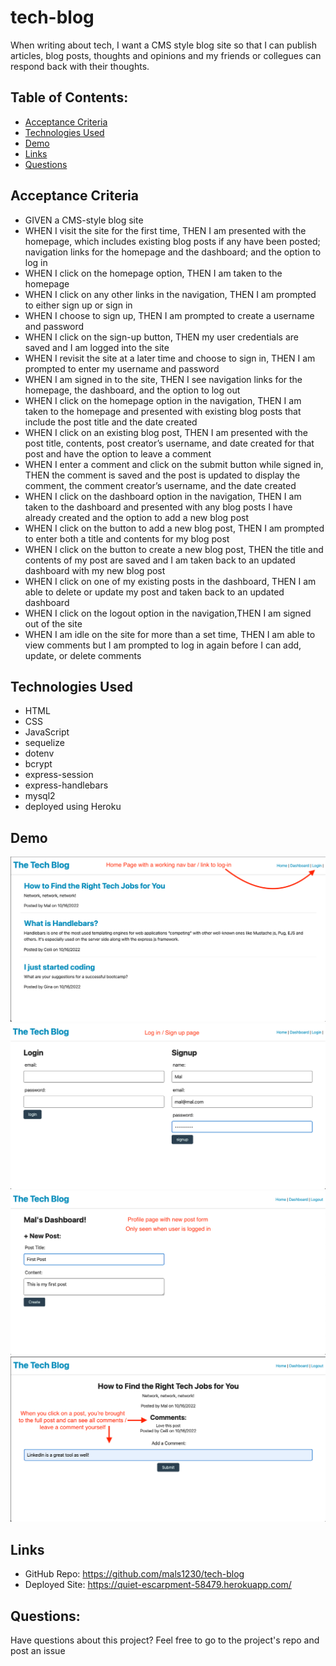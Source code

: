 # tech-blog

When writing about tech, I want a CMS style blog site so that I can publish articles, blog posts, thoughts and opinions and my friends or collegues can respond back with their thoughts. 

## Table of Contents:
- [Acceptance Criteria](#acceptance-criteria)
- [Technologies Used](#technologies-used)
- [Demo](#demo)
- [Links](#links)
- [Questions](#questions)

## Acceptance Criteria 
- GIVEN a CMS-style blog site
- WHEN I visit the site for the first time, THEN I am presented with the homepage, which includes existing blog posts if any have been posted; navigation links for the homepage and the dashboard; and the option to log in
- WHEN I click on the homepage option, THEN I am taken to the homepage
- WHEN I click on any other links in the navigation, THEN I am prompted to either sign up or sign in
- WHEN I choose to sign up, THEN I am prompted to create a username and password
- WHEN I click on the sign-up button, THEN my user credentials are saved and I am logged into the site
- WHEN I revisit the site at a later time and choose to sign in, THEN I am prompted to enter my username and password
- WHEN I am signed in to the site, THEN I see navigation links for the homepage, the dashboard, and the option to log out
- WHEN I click on the homepage option in the navigation, THEN I am taken to the homepage and presented with existing blog posts that include the post title and the date created
- WHEN I click on an existing blog post, THEN I am presented with the post title, contents, post creator’s username, and date created for that post and have the option to leave a comment
- WHEN I enter a comment and click on the submit button while signed in, THEN the comment is saved and the post is updated to display the comment, the comment creator’s username, and the date created
- WHEN I click on the dashboard option in the navigation, THEN I am taken to the dashboard and presented with any blog posts I have already created and the option to add a new blog post
- WHEN I click on the button to add a new blog post, THEN I am prompted to enter both a title and contents for my blog post
- WHEN I click on the button to create a new blog post, THEN the title and contents of my post are saved and I am taken back to an updated dashboard with my new blog post
- WHEN I click on one of my existing posts in the dashboard, THEN I am able to delete or update my post and taken back to an updated dashboard
- WHEN I click on the logout option in the navigation,THEN I am signed out of the site
- WHEN I am idle on the site for more than a set time, THEN I am able to view comments but I am prompted to log in again before I can add, update, or delete comments

## Technologies Used
- HTML
- CSS
- JavaScript
- sequelize
- dotenv
- bcrypt
- express-session
- express-handlebars
- mysql2  
- deployed using Heroku

## Demo
<img src="./images/Homepage.png" alt="Screenshot of Homepage">
<img src="./images/Login.png" alt="Screenshot of Log-in/Sign Up page">
<img src="./images/Profile.png" alt="Screenshot of Profile page">
<img src="./images/Post.png" alt="Screenshot of Post page">

## Links
- GitHub Repo: https://github.com/mals1230/tech-blog
- Deployed Site: https://quiet-escarpment-58479.herokuapp.com/

## Questions:
Have questions about this project? Feel free to go to the project's repo and post an issue